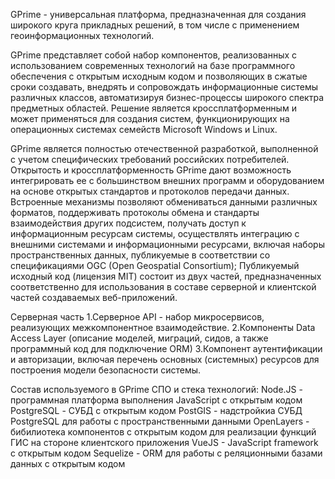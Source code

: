 GPrime - универсальная платформа, предназначенная для создания широкого круга прикладных решений, в том числе с применением геоинформационных технологий.

GPrime представляет собой набор компонентов, реализованных с использованием современных технологий на базе программного обеспечения с открытым исходным кодом и позволяющих в сжатые сроки создавать, внедрять и сопровождать информационные системы различных классов, автоматизируя бизнес-процессы широкого спектра предметных областей. Решение является кроссплатформенным и может применяться для создания систем, функционирующих на операционных системах семейств Microsoft Windows и Linux.

GPrime является полностью отечественной разработкой, выполненной с учетом специфических требований российских потребителей. Открытость и кроссплатформенность GPrime дают возможность интегрировать ее с большинством внешних программ и оборудованием на основе открытых стандартов и протоколов передачи данных.
Встроенные механизмы позволяют обмениваться данными различных форматов, поддерживать протоколы обмена и стандарты взаимодействия других подсистем, получать доступ к информационным ресурсам системы, осуществлять интеграцию с внешними системами и информационными ресурсами, включая наборы пространственных данных, публикуемые в соответствии со спецификациями OGC (Open Geospatial Consortium);
Публикуемый исходный код (лицензия MIT) состоит из двух частей, предназначенных соответственно для использования в составе серверной и клиентской частей создаваемых веб-приложений. 

Серверная часть
1.Серверное API - набор микросервисов, реализующих межкомпонентное взаимодействие.
2.Компоненты Data Access Layer (описание моделей, миграций, сидов, а также программный код для подключение ORM)
3.Компонент аутентификации и авторизации, включая перечень основных (системных) ресурсов для построения модели безопасности системы.

Состав используемого в GPrime СПО и стека технологий:
Node.JS - программная платформа выполнения JavaScript с открытым кодом
PostgreSQL - СУБД с открытым кодом
PostGIS - надстройкиа СУБД PostgreSQL для работы с пространственными данными
OpenLayers - бибилиотека компонентов с открытым кодом для реализации функций ГИС на стороне клиентского приложения 
VueJS - JavaScript framework с открытым кодом
Sequelize - ORM для работы с реляционными базами данных с открытым кодом

